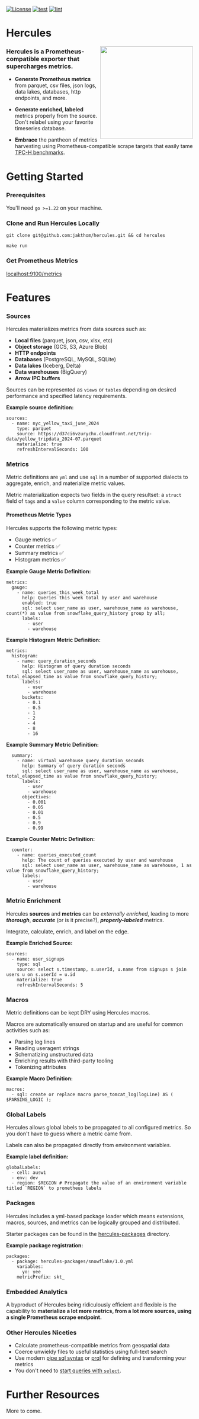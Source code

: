 [![License](https://img.shields.io/badge/License-MIT-blue.svg)](https://opensource.org/licenses/MIT)
[![test](https://github.com/jakthom/hercules/actions/workflows/test.yml/badge.svg)](https://github.com/jakthom/hercules/actions/workflows/test.yml)
[![lint](https://github.com/jakthom/hercules/actions/workflows/lint.yml/badge.svg)](https://github.com/jakthom/hercules/actions/workflows/lint.yml)


# Hercules


<img src="assets/heracles.png" width="250" align="right"/>


### Hercules is a Prometheus-compatible exporter that supercharges metrics.


* **Generate Prometheus metrics** from parquet, csv files, json logs, data lakes, databases, http endpoints, and more.

* **Generate enriched, labeled** metrics properly from the source. Don't relabel using your favorite timeseries database.

* **Embrace** the pantheon of metrics harvesting using Prometheus-compatible scrape targets that easily tame [TPC-H benchmarks](https://www.tpc.org/information/benchmarks5.asp).


# Getting Started


### Prerequisites

You'll need `go >=1.22` on your machine.

### Clone and Run Hercules Locally

```
git clone git@github.com:jakthom/hercules.git && cd hercules

make run
```

### Get Prometheus Metrics

[localhost:9100/metrics](http://localhost:9100/metrics)


# Features

### Sources

Hercules materializes metrics from data sources such as:
- **Local files** (parquet, json, csv, xlsx, etc)
- **Object storage** (GCS, S3, Azure Blob)
- **HTTP endpoints**
- **Databases** (PostgreSQL, MySQL, SQLite)
- **Data lakes** (Iceberg, Delta)
- **Data warehouses** (BigQuery)
- **Arrow IPC buffers**


Sources can be represented as `views` or `tables` depending on desired performance and specified latency requirements.

**Example source definition:**

```
sources:
  - name: nyc_yellow_taxi_june_2024
    type: parquet
    source: https://d37ci6vzurychx.cloudfront.net/trip-data/yellow_tripdata_2024-07.parquet
    materialize: true
    refreshIntervalSeconds: 100
```

### Metrics

Metric definitions are `yml` and use `sql` in a number of supported dialects to aggregate, enrich, and materialize metric values.

Metric materialization expects two fields in the query resultset: a `struct` field of `tags` and a `value` column corresponding to the metric value.

#### Prometheus Metric Types

Hercules supports the following metric types:

- Gauge metrics ✅
- Counter metrics ✅
- Summary metrics ✅
- Histogram metrics ✅


**Example Gauge Metric Definition:**

```
metrics:
  gauge:
    - name: queries_this_week_total
      help: Queries this week total by user and warehouse
      enabled: true
      sql: select user_name as user, warehouse_name as warehouse, count(*) as value from snowflake_query_history group by all;
      labels:
        - user
        - warehouse
```


**Example Histogram Metric Definition:**
```
metrics:
  histogram:
    - name: query_duration_seconds
      help: Histogram of query duration seconds
      sql: select user_name as user, warehouse_name as warehouse, total_elapsed_time as value from snowflake_query_history;
      labels:
        - user
        - warehouse
      buckets:
        - 0.1
        - 0.5
        - 1
        - 2
        - 4
        - 8
        - 16
```


**Example Summary Metric Definition:**
```
  summary:
    - name: virtual_warehouse_query_duration_seconds
      help: Summary of query duration seconds
      sql: select user_name as user, warehouse_name as warehouse, total_elapsed_time as value from snowflake_query_history;
      labels:
        - user
        - warehouse
      objectives:
        - 0.001
        - 0.05
        - 0.01
        - 0.5
        - 0.9
        - 0.99

```


**Example Counter Metric Definition:**
```
  counter:
    - name: queries_executed_count
      help: The count of queries executed by user and warehouse
      sql: select user_name as user, warehouse_name as warehouse, 1 as value from snowflake_query_history;
      labels:
        - user
        - warehouse
```


### Metric Enrichment

Hercules **sources** and **metrics** can be *externally enriched*, leading to more ***thorough***, ***accurate*** (or is it precise?), ***properly-labeled*** metrics.

Integrate, calculate, enrich, and label on the edge.

**Example Enriched Source:**

```
sources:
  - name: user_signups
    type: sql
    source: select s.timestamp, s.userId, u.name from signups s join users u on s.userId = u.id
    materialize: true
    refreshIntervalSeconds: 5
```


### Macros

Metric definitions can be kept DRY using Hercules macros.

Macros are automatically ensured on startup and are useful for common activities such as:

- Parsing log lines
- Reading useragent strings
- Schematizing unstructured data
- Enriching results with third-party tooling
- Tokenizing attributes


**Example Macro Definition:**

```
macros:
  - sql: create or replace macro parse_tomcat_log(logLine) AS ( $PARSING_LOGIC );
```


### Global Labels

Hercules allows global labels to be propagated to all configured metrics. So you don't have to guess where a metric came from.

Labels can also be propagated directly from environment variables.

**Example label definition:**
```
globalLabels:
  - cell: ausw1
  - env: dev
  - region: $REGION # Propagate the value of an environment variable titled `REGION` to prometheus labels
```

### Packages

Hercules includes a yml-based package loader which means extensions, macros, sources, and metrics can be logically grouped and distributed.

Starter packages can be found in the [hercules-packages](/hercules-packages/) directory.

**Example package registration:**

```
packages:
  - package: hercules-packages/snowflake/1.0.yml
    variables:
      yo: yee
    metricPrefix: skt_
```


### Embedded Analytics

A byproduct of Hercules being ridiculously efficient and flexible is the capability to **materialize a lot more metrics, from a lot more sources, using a single Prometheus scrape endpoint.**


### Other Hercules Niceties

- Calculate prometheus-compatible metrics from geospatial data
- Coerce unwieldy files to useful statistics using full-text search
- Use modern [pipe sql syntax](https://research.google/pubs/sql-has-problems-we-can-fix-them-pipe-syntax-in-sql/) or [prql](https://prql-lang.org/) for defining and transforming your metrics
- You don't need to [start queries with `select`](https://jvns.ca/blog/2019/10/03/sql-queries-don-t-start-with-select/).


# Further Resources

More to come.
